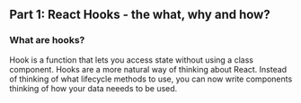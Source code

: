 
## Part 1: React Hooks - the what, why and how?

### What are hooks?

Hook is a function that lets you access state without using a class component. 
Hooks are a more natural way of thinking about React. Instead of thinking of what lifecycle methods to use, you can now write components thinking of how your data neeeds to be used.